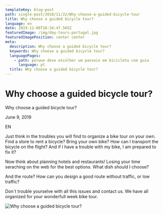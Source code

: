 ```yaml
---
templateKey: blog-post
path: single-post/2018/11/22/Why-choose-a-guided-bicycle-tour
title: Why choose a guided bicycle tour?
language: en
date: 2019-11-06T16:34:47.565Z
featuredImage: /img/day-tours-portugal.jpg
featuredImagePosition: center center
meta:
  description: Why choose a guided bicycle tour?
  keywords: Why choose a guided bicycle tour?
  languagePages:
    - path: porwue deve escolher um passeio em bicicleta com guia
      language: pt
  title: Why choose a guided bicycle tour?
---
```

# Why choose a guided bicycle tour?

Why choose a guided bicycle tour?

June 9, 2019

EN

Just think in the troubles you will find to organize a bike tour on your own. Find a store to rent a bicycle? Bring your own bike? How can I transport the bicycle on the flight? And if I have a trouble with my bike, I am prepared to fix it?

Now think about planning hotels and restaurants! Losing your time seraching on the web for the best options. What dish should I choose?

And the route? How can you design a good route without traffic, or low traffic?

Don´t trouble yourselve with all this issues and contact us. We have all organized for your wonderfull week bike tour.

![Why choose a guided bicycle tour?](/img/day-tours-portugal.jpg "Why choose a guided bicycle tour?")
